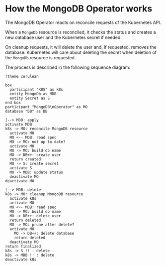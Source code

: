 # How the MongoDB Operator works

The MongoDB Operator reacts on reconcile requests of the Kubernetes API.

When a `MongoDb` resource is reconciled, it checks the status and creates a new database user and
the Kubernetes secret if needed.

On cleanup requests, it will delete the user and, if requested, removes the database.
Kubernetes will care about deleting the secret when deletion of the `MongoDb` resource is requested.

The process is described in the following sequence diagram:

```plantuml
!theme cerulean

box
  participant "K8S" as k8s
  entity MongoDb as MDB
  entity Secret as S
end box
participant "MongoDB\nOperator" as MO
database "DB" as DB

[--> MDB: apply
activate MDB
k8s -> MO: reconcile MongoDB resource
  activate MO
  MO <-- MDB: read spec
  MO -> MO: not up to date?
  activate MO
  MO -> MO: build db name
  MO -> DB++: create user
  return created
  MO -> S: create secret
  activate S
  MO -> MDB: update status
  deactivate MO
deactivate MO

[--> MDB: delete
k8s -> MO: cleanup MongoDB resource
  activate k8s
  activate MO
  MO <-- MDB: read spec
  MO -> MO: build db name
  MO -> DB++: delete user
  return deleted
  MO -> MO: prune after delete?
  activate MO
    MO -> DB++: delete database
    return deleted
  deactivate MO
return finalized
k8s -> S !! : delete
k8s -> MDB !! : delete
deactivate k8s
```
